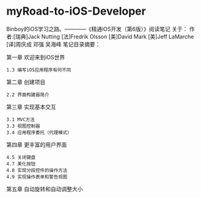 # myRoad-to-iOS-Developer
Binboy的iOS学习之路。————《精通iOS开发（第6版）》阅读笔记
关于：
作者:[瑞典]Jack Nutting [法]Fredrik Olsson [美]David Mark [美]Jeff LaMarche [译]周庆成 邓强 吴海峰
笔记目录摘要：

第一章 欢迎来到iOS世界

    1.3 编写iOS应用程序有何不同

第二章 创建项目

    2.2 界面构建器简介

第三章 实现基本交互

    3.1 MVC方法
    3.3 视图控制器
    3.4 应用程序委托（代理模式）

第四章 更丰富的用户界面

    4.5 关闭键盘
    4.7 美化按钮
    4.8 实现分段控件的操作方法
    4.9 实现操作表单和警告视图

第五章 自动旋转和自动调整大小